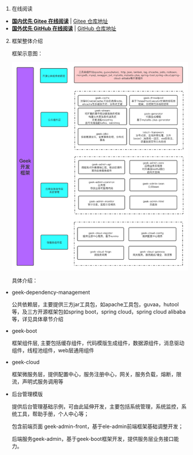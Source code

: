 1. 在线阅读

-  **[国内优先 Gitee 在线阅读](https://lee-vis.gitee.io/geek-doc)** | [Gitee 仓库地址](https://gitee.com/lee-vis/geek-doc)
-  **[国外优先 GitHub 在线阅读](https://lee-vis.github.io/geek-doc)** | [GitHub 仓库地址](https://github.com/lee-vis/geek-doc)

2. 框架整体介绍

   框架示意图：
   
   ![framework](./images/framework.png)
   
   具体介绍：

- geek-dependency-management

  公共依赖层，主要提供三方jar工具包，如apache工具包，guvaa，hutool等，及三方开源框架包如spring boot，spring cloud，spring cloud alibaba等，详见具体章节介绍

- geek-boot

  框架组件层, 主要包括缓存组件，代码模版生成组件，数据源组件，消息驱动组件，线程池组件，web层通用组件

- geek-cloud

  框架微服务层，提供配置中心，服务注册中心，网关，服务负载，熔断，限流，声明式服务调用等

- 后台管理模版

  提供后台管理基础示例，可由此延伸开发，主要包括系统管理，系统监控，系统工具，帮助手册，个人中心等；

  包含前端页面 geek-admin-front，基于ele-admin前端框架基础调整开发；
  
  后端服务geek-admin，基于geek-boot框架开发，提供服务层业务接口能力。

